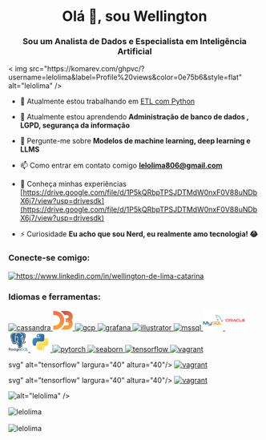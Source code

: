 <h1 align="center">Olá 👋, sou Wellington</h1>
<h3 align="center">Sou um Analista de Dados e Especialista em Inteligência Artificial</h3>

<p align="left"> < img src="https://komarev.com/ghpvc/?username=lelolima&label=Profile%20views&color=0e75b6&style=flat" alt="lelolima" /> </p>

- 🔭 Atualmente estou trabalhando em [ETL com Python](https://github.com/Lelolima/ETL-com-Python)

- 🌱 Atualmente estou aprendendo **Administração de banco de dados , LGPD, segurança da informação**

- 💬 Pergunte-me sobre **Modelos de machine learning, deep learning e LLMS**

- 📫 Como entrar em contato comigo **lelolima806@gmail.com**

- 📄 Conheça minhas experiências [https://drive.google.com/file/d/1P5kQRbpTPSJDTMdW0nxF0V88uNDbX6j7/view?usp=drivesdk](https://drive.google.com/file/d/1P5kQRbpTPSJDTMdW0nxF0V88uNDbX6j7/view?usp=drivesdk)

- ⚡ Curiosidade **Eu acho que sou Nerd, eu realmente amo tecnologia! 😂**

<h3 align="left">Conecte-se comigo:</h3>
<p align="left">
<a href="https://linkedin.com/in/https://www.linkedin. com/in/wellington-de-lima-catarina" target="blank"><img align="center" src="https://raw.githubusercontent.com/rahuldkjain/github-profile-readme-generator/master/ src/images/icons/Social/linked-in-alt.svg" alt="https://www.linkedin.com/in/wellington-de-lima-catarina" height="30" width="40" / ></a>
</p>

<h3 align="left">Idiomas e ferramentas:</h3>
<p align="left"> <a href="https://cassandra.apache.org/" target="_blank" rel="noreferrer"> <img src="https://www.vectorlogo.zone/logos/apache_cassandra/apache_cassandra-icon.svg" alt="cassandra" width="40" height="40"/> </a> <a href="https://d3js.org/" target="_blank" rel="noreferrer"> <img src="https://raw.githubusercontent.com/devicons/devicon/master/icons/d3js/d3js-original.svg" alt="d3js" width="40" height="40"/> </a> <a href="https://cloud.google.com" target="_blank" rel="noreferrer"> <img src="https://www.vectorlogo.zone/logos/google_cloud/google_cloud-icon.svg" alt="gcp" width="40" height="40"/> </a> <a href="https://grafana.com" target="_blank" rel="noreferrer"> <img src="https://www.vectorlogo.zone/logos/grafana/grafana-icon.svg" alt="grafana" width="40" height="40"/> </a> <a href="https://www.adobe.com/in/products/illustrator.html" target="_blank" rel="noreferrer"> <img src="https://www.vectorlogo.zone/logos/adobe_illustrator/adobe_illustrator-icon.svg" alt="illustrator" width="40" height="40"/> </a> <a href="https://www.microsoft.com/en-us/sql-server" target="_blank" rel="noreferrer"> <img src="https://www.svgrepo.com/show/303229/microsoft-sql-server-logo.svg" alt="mssql" width="40" height="40"/> </a> <a href="https://www.mysql.com/" target="_blank" rel="noreferrer"> <img src="https://raw.githubusercontent.com/devicons/devicon/master/icons/mysql/mysql-original-wordmark.svg" alt="mysql" width="40" height="40"/> </a> <a href="https://www.oracle.com/" target="_blank" rel="noreferrer"> <img src="https://raw.githubusercontent.com/devicons/devicon/master/icons/oracle/oracle-original.svg" alt="oracle" width="40" height="40"/> </a> <a href="https://www.postgresql.org" target="_blank" rel="noreferrer"> <img src="https://raw.githubusercontent.com/devicons/devicon/master/icons/postgresql/postgresql-original-wordmark.svg" alt="postgresql" width="40" height="40"/> </a> <a href="https://www.python.org" target="_blank" rel="noreferrer"> <img src="https://raw.githubusercontent.com/devicons/devicon/master/icons/python/python-original.svg" alt="python" width="40" height="40"/> </a> <a href="https://pytorch.org/" target="_blank" rel="noreferrer"> <img src="https://www.vectorlogo.zone/logos/pytorch/pytorch-icon.svg" alt="pytorch" width="40" height="40"/> </a> <a href="https://seaborn.pydata.org/" target="_blank" rel="noreferrer"> <img src="https://seaborn.pydata.org/_images/logo-mark-lightbg.svg" alt="seaborn" width="40" height="40"/> </a> <a href="https://www.tensorflow.org" target="_blank" rel="noreferrer"> <img src="https://www.vectorlogo.zone/logos/tensorflow/tensorflow-icon.svg" alt="tensorflow" width="40" height="40"/> </a> <a href="https://www.vagrantup.com/" target="_blank" rel="noreferrer"> <img src="https://www.vectorlogo.zone/logos/vagrantup/vagrantup-icon.svg" alt="vagrant" width="40" height="40"/> </a> </p>svg" alt="tensorflow" largura="40" altura="40"/> </a> <a href="https://www.vagrantup.com/" target="_blank" rel="noreferrer"> <img src="https://www.vectorlogo.zone/logos/vagrantup/vagrantup-icon.svg" alt="vagrant" largura="40" altura="40"/> </a> </p>svg" alt="tensorflow" largura="40" altura="40"/> </a> <a href="https://www.vagrantup.com/" target="_blank" rel="noreferrer"> <img src="https://www.vectorlogo.zone/logos/vagrantup/vagrantup-icon.svg" alt="vagrant" largura="40" altura="40"/> </a> </p>

<p><img align="left" src="https://github-readme-stats.vercel.app/api/top-langs?username=lelolima&show_icons=true&locale=en&layout=compact"

alt="lelolima" /></p> <p> <img align="center" src="https://github-readme-stats.vercel.app/api?username=lelolima&show_icons=true&locale=en" alt="lelolima" /></p>

<p><img align="center" src="https://github-readme-streak-stats.herokuapp.com/?user=lelolima&" alt="lelolima" /></p>

